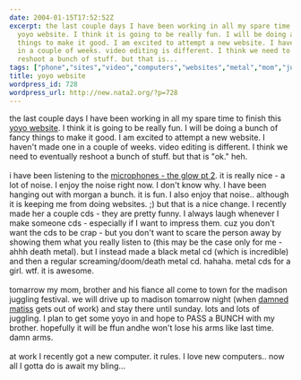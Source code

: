 ```yaml
---
date: 2004-01-15T17:52:52Z
excerpt: the last couple days I have been working in all my spare time to finish this
  yoyo website. I think it is going to be really fun. I will be doing a bunch of fancy
  things to make it good. I am excited to attempt a new website. I haven't made one
  in a couple of weeks. video editing is different. I think we need to eventually
  reshoot a bunch of stuff. but that is...
tags: ["phone","sites","video","computers","websites","metal","mom","juggling","matiss","phones"]
title: yoyo website
wordpress_id: 728
wordpress_url: http://new.nata2.org/?p=728
---
```


the last couple days I have been working in all my spare time to finish this <a href="http://learntoyoyo.com">yoyo website</a>. I think it is going to be really fun. I will be doing a bunch of fancy things to make it good. I am excited to attempt a new website. I haven't made one in a couple of weeks. video editing is different. I think we need to eventually reshoot a bunch of stuff. but that is "ok." heh. <br/><br/>i have been listening to the <A href="http://www.amazon.com/exec/obidos/ASIN/B00005NB2Q/nata2productions">microphones - the glow pt 2</a>. it is really nice - a lot of noise. I enjoy the noise right now. I don't know why. I have been hanging out with morgan a bunch. it is fun. I also enjoy that noise.. although it is keeping me from doing websites. ;) but that is a nice change. I recently made her a couple cds - they are pretty funny. I always laugh whenever I make someone cds - especially if I want to impress them. cuz you don't want the cds to be crap - but you don't want to scare the person away by showing them what you really listen to (this may be the case only for me - ahhh death metal). but I instead made a black metal cd (which is incredible) and then a regular screaming/doom/death metal cd. hahaha. metal cds for a girl. wtf. it is awesome. <br/><br/>tomarrow my mom, brother and his fiance all come to town for the madison juggling festival. we will drive up to madison tomarrow night (when <a href="https://web.archive.org/web/20030814003134/http://www.nata2.info//pictures/Incoming/matiss.gif">damned matiss</a> gets out of work) and stay there until sunday. lots and lots of juggling. I plan to get some yoyo in and hope to PASS a BUNCH with my brother. hopefully it will be ffun andhe won't lose his arms like last time. damn arms. <br/><br/>at work I recently got a new computer. it rules. I love new computers.. now all I gotta do is await my bling...  
